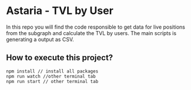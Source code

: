 # Astaria - TVL by User

In this repo you will find the code responsible to get data for live positions from the subgraph and calculate the TVL by users.
The main scripts is generating a output as CSV.

## How to execute this project?

```
npm install // install all packages
npm run watch //other terminal tab
npm run start // other terminal tab
```